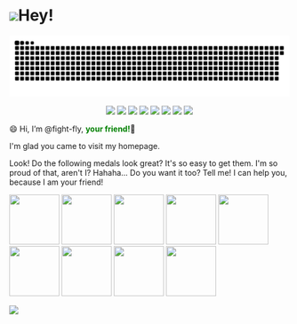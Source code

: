 # <img src="https://media.giphy.com/media/hvRJCLFzcasrR4ia7z/giphy.gif" width="3%">Hey!

![](/img/github-contribution-grid-snake.svg)

<div align="center">
<img  src="https://img.shields.io/badge/GFW-Make%20life%20better-brightgreen" /> 
<img  src="https://img.shields.io/badge/Happy-FFFF-aquamarine" />
<img  src="https://img.shields.io/badge/Sad-0000-blue" />
<img  src="https://img.shields.io/badge/Proud-FFFF-chocolate" />
<img  src="https://img.shields.io/badge/Lucky-FFFF-green" />
<img  src="https://img.shields.io/badge/LOVE-FFFF-red" />
<img  src="https://img.shields.io/badge/Popularity-FFFF-green" />
<img  src="https://img.shields.io/badge/Handsome-FFFF-violet" />
</div>

😄 Hi, I’m @fight-fly, <b style="color: green!important;">your friend!</b>👋

I'm glad you came to visit my homepage.

Look! Do the following medals look great? It's so easy to get them. I'm so proud of that, aren't I? Hahaha... Do you want it too? Tell me! I can help you, because I am your friend!

<div align="left">
<img src="https://github.githubassets.com/images/modules/profile/achievements/galaxy-brain-gold.png" width="90" height="90" />
<img src="https://github.githubassets.com/images/modules/profile/achievements/pair-extraordinaire-gold.png" width="90" height="90" />
<img src="https://github.githubassets.com/images/modules/profile/achievements/pull-shark-gold.png" width="90" height="90" />
<img src="https://github.githubassets.com/images/modules/profile/achievements/starstruck-gold.png" width="90" height="90" />
<img src="https://github.githubassets.com/images/modules/profile/achievements/yolo-default.png" width="90" height="90" />
<img src="https://github.githubassets.com/images/modules/profile/achievements/arctic-code-vault-contributor-default.png" width="90" height="90" />
<img src="https://github.githubassets.com/images/modules/profile/achievements/mars-2020-contributor-default.png" width="90" height="90" />
<img src="https://github.githubassets.com/images/modules/profile/achievements/quickdraw-default.png" width="90" height="90" />
<img src="https://github.githubassets.com/images/modules/profile/achievements/public-sponsor-default.png" width="90" height="90" />
</div>


![](https://github.githubassets.com/images/modules/profile/profile-first-repo.svg)
